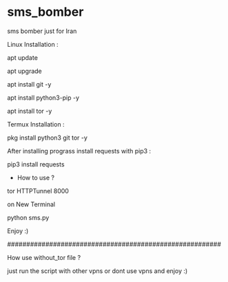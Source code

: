 # sms_bomber
sms bomber just for Iran

Linux Installation :

apt update

apt upgrade

apt install git -y 

apt install python3-pip -y

apt install tor -y 


Termux Installation :

pkg install python3 git tor  -y


After installing prograss install requests with pip3 :

pip3 install requests

* How to use ?

tor HTTPTunnel 8000

on New Terminal 

python sms.py

Enjoy :)

########################################################

How use without_tor file ?

just run the script with other vpns or dont use vpns and enjoy :) 
